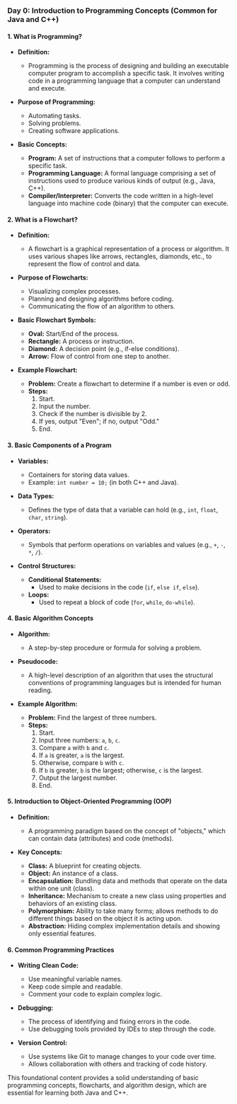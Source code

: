 ### **Day 0: Introduction to Programming Concepts (Common for Java and C++)**

#### **1. What is Programming?**
- **Definition:** 
  - Programming is the process of designing and building an executable computer program to accomplish a specific task. It involves writing code in a programming language that a computer can understand and execute.

- **Purpose of Programming:**
  - Automating tasks.
  - Solving problems.
  - Creating software applications.

- **Basic Concepts:**
  - **Program:** A set of instructions that a computer follows to perform a specific task.
  - **Programming Language:** A formal language comprising a set of instructions used to produce various kinds of output (e.g., Java, C++).
  - **Compiler/Interpreter:** Converts the code written in a high-level language into machine code (binary) that the computer can execute.

#### **2. What is a Flowchart?**
- **Definition:**
  - A flowchart is a graphical representation of a process or algorithm. It uses various shapes like arrows, rectangles, diamonds, etc., to represent the flow of control and data.

- **Purpose of Flowcharts:**
  - Visualizing complex processes.
  - Planning and designing algorithms before coding.
  - Communicating the flow of an algorithm to others.

- **Basic Flowchart Symbols:**
  - **Oval:** Start/End of the process.
  - **Rectangle:** A process or instruction.
  - **Diamond:** A decision point (e.g., if-else conditions).
  - **Arrow:** Flow of control from one step to another.

- **Example Flowchart:**
  - **Problem:** Create a flowchart to determine if a number is even or odd.
  - **Steps:**
    1. Start.
    2. Input the number.
    3. Check if the number is divisible by 2.
    4. If yes, output "Even"; if no, output "Odd."
    5. End.

#### **3. Basic Components of a Program**
- **Variables:**
  - Containers for storing data values.
  - Example: `int number = 10;` (in both C++ and Java).
  
- **Data Types:**
  - Defines the type of data that a variable can hold (e.g., `int`, `float`, `char`, `string`).

- **Operators:**
  - Symbols that perform operations on variables and values (e.g., `+`, `-`, `*`, `/`).

- **Control Structures:**
  - **Conditional Statements:** 
    - Used to make decisions in the code (`if`, `else if`, `else`).
  - **Loops:**
    - Used to repeat a block of code (`for`, `while`, `do-while`).

#### **4. Basic Algorithm Concepts**
- **Algorithm:**
  - A step-by-step procedure or formula for solving a problem.

- **Pseudocode:**
  - A high-level description of an algorithm that uses the structural conventions of programming languages but is intended for human reading.

- **Example Algorithm:**
  - **Problem:** Find the largest of three numbers.
  - **Steps:**
    1. Start.
    2. Input three numbers: `a`, `b`, `c`.
    3. Compare `a` with `b` and `c`.
    4. If `a` is greater, `a` is the largest.
    5. Otherwise, compare `b` with `c`.
    6. If `b` is greater, `b` is the largest; otherwise, `c` is the largest.
    7. Output the largest number.
    8. End.

#### **5. Introduction to Object-Oriented Programming (OOP)**
- **Definition:**
  - A programming paradigm based on the concept of "objects," which can contain data (attributes) and code (methods).

- **Key Concepts:**
  - **Class:** A blueprint for creating objects.
  - **Object:** An instance of a class.
  - **Encapsulation:** Bundling data and methods that operate on the data within one unit (class).
  - **Inheritance:** Mechanism to create a new class using properties and behaviors of an existing class.
  - **Polymorphism:** Ability to take many forms; allows methods to do different things based on the object it is acting upon.
  - **Abstraction:** Hiding complex implementation details and showing only essential features.

#### **6. Common Programming Practices**
- **Writing Clean Code:**
  - Use meaningful variable names.
  - Keep code simple and readable.
  - Comment your code to explain complex logic.

- **Debugging:**
  - The process of identifying and fixing errors in the code.
  - Use debugging tools provided by IDEs to step through the code.

- **Version Control:**
  - Use systems like Git to manage changes to your code over time.
  - Allows collaboration with others and tracking of code history.

This foundational content provides a solid understanding of basic programming concepts, flowcharts, and algorithm design, which are essential for learning both Java and C++.
